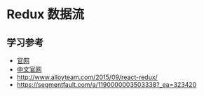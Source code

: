 # Redux 数据流

## 学习参考

* [官网](http://redux.js.org/)
* [中文官网](http://cn.redux.js.org/)
* http://www.alloyteam.com/2015/09/react-redux/
* https://segmentfault.com/a/1190000003503338?_ea=323420
